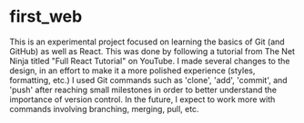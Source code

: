 # first_web
This is an experimental project focused on learning the basics of Git (and GitHub) as well as React.
This was done by following a tutorial from The Net Ninja titled "Full React Tutorial" on YouTube.
I made several changes to the design, in an effort to make it a more polished experience (styles, formatting, etc.)
I used Git commands such as 'clone', 'add', 'commit', and 'push' after reaching small milestones in order to better understand the importance of version control.
In the future, I expect to work more with commands involving branching, merging, pull, etc.
